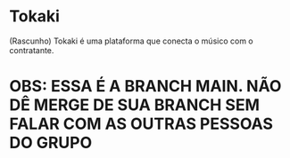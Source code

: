 # Tokaki
(Rascunho)
Tokaki é uma plataforma que conecta o músico com o contratante. 
# OBS: ESSA É A BRANCH MAIN. NÃO DÊ MERGE DE SUA BRANCH SEM FALAR COM AS OUTRAS PESSOAS DO GRUPO